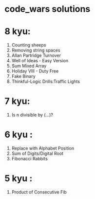 # code_wars solutions

# 8 kyu:
1. Counting sheeps
2. Removing string spaces
3. Allan Partridge Turnover
4. Well of Ideas - Easy Version
5. Sum Mixed Array
6. Holiday VIII - Duty Free
7. Fake Binary
8. Thinkful-Logic Drills:Traffic Lights


# 7 kyu:
1. Is n divisible by (...)?

# 6 kyu :
1. Replace with Alphabet Position
2. Sum of Digits/Digital Root
3. Fibonacci Rabbits


# 5 kyu :
1. Product of Consecutive Fib 

